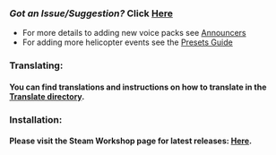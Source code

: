 ### <i>Got an Issue/Suggestion?</i> Click [Here](https://github.com/sharkster91/ExpandedHelicopterEvents/issues)


- For more details to adding new voice packs see [Announcers](https://github.com/sharkster91/ExpandedHelicopterEvents/blob/main/Contents/mods/Expanded%20Helicopter%20Events/media/lua/shared/ExpandedHelicopter03a_Announcers.lua)
- For adding more helicopter events see the  [Presets Guide](https://github.com/sharkster91/ExpandedHelicopterEvents/blob/main/Contents/mods/Expanded%20Helicopter%20Events/media/lua/shared/ExpandedHelicopter_PRESETGUIDE.lua)


### Translating:
#### You can find translations and instructions on how to translate in the [Translate directory](https://github.com/sharkster91/ExpandedHelicopterEvents/tree/main/Contents/mods/Expanded%20Helicopter%20Events/media/lua/shared/Translate).


### Installation:
#### Please visit the Steam Workshop page for latest releases: [Here](https://steamcommunity.com/sharedfiles/filedetails/?id=2458631365).
